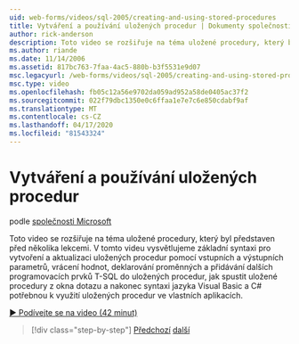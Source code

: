 ```yaml
---
uid: web-forms/videos/sql-2005/creating-and-using-stored-procedures
title: Vytváření a používání uložených procedur | Dokumenty společnosti Microsoft
author: rick-anderson
description: Toto video se rozšiřuje na téma uložené procedury, který byl představen před několika lekcemi. V tomto videu vysvětlujeme základní syntaxi pro vytvoření a aktualizaci...
ms.author: riande
ms.date: 11/14/2006
ms.assetid: 817bc763-7faa-4ac5-880b-b3f5531e9d07
msc.legacyurl: /web-forms/videos/sql-2005/creating-and-using-stored-procedures
msc.type: video
ms.openlocfilehash: fb05c12a56e9702da059ad952a58de0405ac37f2
ms.sourcegitcommit: 022f79dbc1350e0c6ffaa1e7e7c6e850cdabf9af
ms.translationtype: MT
ms.contentlocale: cs-CZ
ms.lasthandoff: 04/17/2020
ms.locfileid: "81543324"
---
```

# <a name="creating-and-using-stored-procedures"></a>Vytváření a používání uložených procedur

podle [společnosti Microsoft](https://github.com/microsoft)

Toto video se rozšiřuje na téma uložené procedury, který byl představen před několika lekcemi. V tomto videu vysvětlujeme základní syntaxi pro vytvoření a aktualizaci uložených procedur pomocí vstupních a výstupních parametrů, vrácení hodnot, deklarování proměnných a přidávání dalších programovacích prvků T-SQL do uložených procedur, jak spustit uložené procedury z okna dotazu a nakonec syntaxi jazyka Visual Basic a C# potřebnou k využití uložených procedur ve vlastních aplikacích.

[&#9654; Podívejte se na video (42 minut)](https://channel9.msdn.com/Blogs/ASP-NET-Site-Videos/creating-and-using-stored-procedures)

> [!div class="step-by-step"]
> [Předchozí](building-and-customizing-reports-in-business-intelligence-development-studio.md)
> [další](enabling-full-text-search-in-your-text-data.md)
